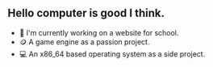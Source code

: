 ## Hello computer is good I think.

- 📂 I'm currently working on a website for school.
- 🪙 A game engine as a passion project.
- 💻 An x86_64 based operating system as a side project.
